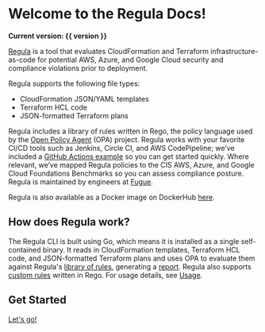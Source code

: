 # Welcome to the Regula Docs!

**Current version: {{ version }}**

[Regula](https://github.com/fugue/regula) is a tool that evaluates CloudFormation and Terraform infrastructure-as-code for potential AWS, Azure, and Google Cloud security and compliance violations prior to deployment.

Regula supports the following file types:

- CloudFormation JSON/YAML templates
- Terraform HCL code
- JSON-formatted Terraform plans

Regula includes a library of rules written in Rego, the policy language used by the [Open Policy Agent](https://www.openpolicyagent.org/) (OPA) project. Regula works with your favorite CI/CD tools such as Jenkins, Circle CI, and AWS CodePipeline; we’ve included a [GitHub Actions example](https://github.com/fugue/regula-action) so you can get started quickly. Where relevant, we’ve mapped Regula policies to the CIS AWS, Azure, and Google Cloud Foundations Benchmarks so you can assess compliance posture. Regula is maintained by engineers at [Fugue](https://fugue.co).

Regula is also available as a Docker image on DockerHub [here](https://hub.docker.com/r/fugue/regula).

## How does Regula work?

The Regula CLI is built using Go, which means it is installed as a single self-contained binary. It reads in CloudFormation templates, Terraform HCL code, and JSON-formatted Terraform plans and uses OPA to evaluate them against Regula's [library of rules](https://github.com/fugue/regula/tree/master/rego/rules), generating a [report](report.md). Regula also supports [custom rules](development/writing-rules.md) written in Rego. For usage details, see [Usage](usage.md).

## Get Started

[Let's go!](getting-started.md)